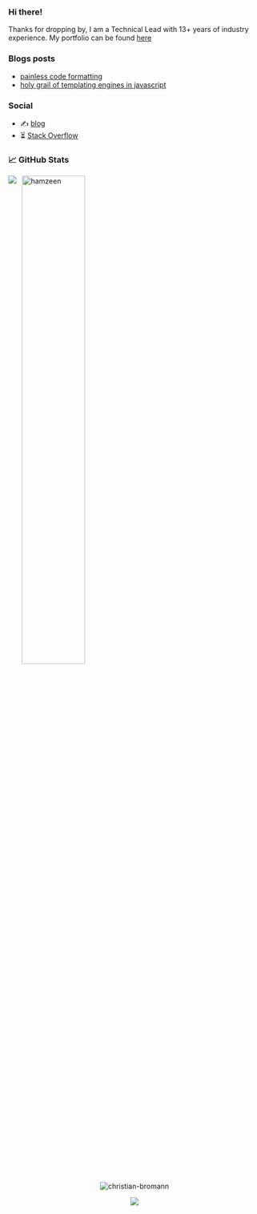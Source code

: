### Hi there!

Thanks for dropping by, I am a Technical Lead with 13+ years of industry experience. 
My portfolio can be found [here](http://hamzeen.github.io)

### Blogs posts
<!-- BLOG-POST-LIST:START -->
- [painless code formatting](https://hamzeen.medium.com/painless-code-formatting-18fe8bf45398)
- [holy grail of templating engines in javascript](https://hamzeen.medium.com/holy-grail-of-templating-engines-in-javascript-aaa1e76b6eb4)
<!-- BLOG-POST-LIST:END -->

### Social

- ✍️ [blog](https://hamzeen.medium.com/)
- ⏳ [Stack Overflow](https://stackoverflow.com/users/4947422/hamzeen-hameem)

### &#x1f4c8; GitHub Stats

<p>
  <img align="left" src="https://github-readme-stats.vercel.app/api/top-langs/?username=hamzeen&hide=java,html,tex&title_color=ffffff&text_color=c9cacc&icon_color=2bbc8a&bg_color=1d1f21&langs_count=3" />
</p>

<p>
    &nbsp;
    <img align="center" src="https://github-readme-stats.vercel.app/api?username=hamzeen&show_icons=true&count_private=true" alt="hamzeen" width="50%"/>
</p>

### &nbsp;

<p align="center">
    <img align="center" src="https://komarev.com/ghpvc/?username=hamzeen" alt="christian-bromann" />
</p>

<p align="center">
    <a href="https://www.github.com/hamzeen" target="_blank" rel="noreferrer"><img
src="https://img.shields.io/github/followers/hamzeen?logo=github&style=for-the-badge&color=0891b2&labelColor=1c1917" /></a>
</p>
